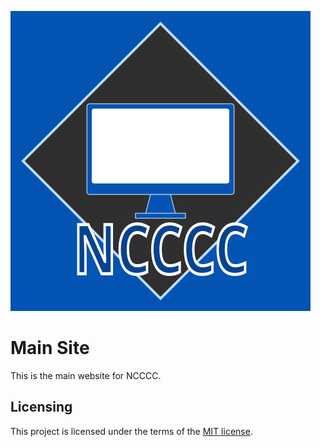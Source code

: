 ![NCCCC Logo](./assets/images/logo/ncccc-logo.svg)

# Main Site

This is the main website for NCCCC.

## Licensing

This project is licensed under the terms of the [MIT license](./LICENSE.txt).